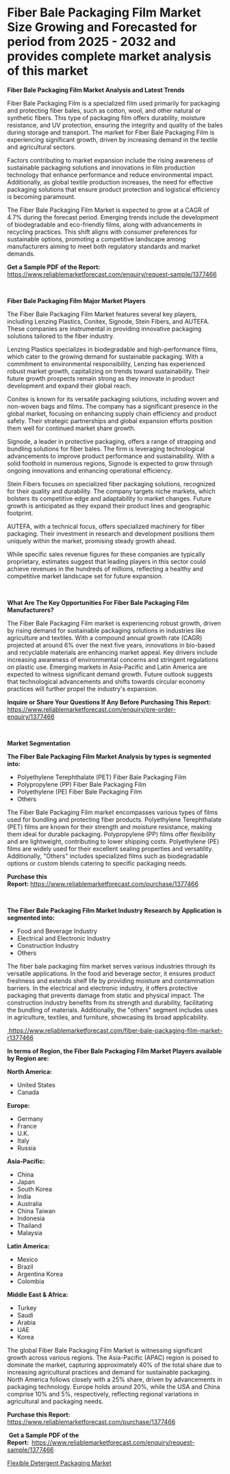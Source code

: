 <p><h1>Fiber Bale Packaging Film Market Size Growing and Forecasted for period from 2025 - 2032 and provides complete market analysis of this market</h1></p><p><strong>Fiber Bale Packaging Film Market Analysis and Latest Trends</strong></p>
<p><p>Fiber Bale Packaging Film is a specialized film used primarily for packaging and protecting fiber bales, such as cotton, wool, and other natural or synthetic fibers. This type of packaging film offers durability, moisture resistance, and UV protection, ensuring the integrity and quality of the bales during storage and transport. The market for Fiber Bale Packaging Film is experiencing significant growth, driven by increasing demand in the textile and agricultural sectors. </p><p>Factors contributing to market expansion include the rising awareness of sustainable packaging solutions and innovations in film production technology that enhance performance and reduce environmental impact. Additionally, as global textile production increases, the need for effective packaging solutions that ensure product protection and logistical efficiency is becoming paramount. </p><p>The Fiber Bale Packaging Film Market is expected to grow at a CAGR of 4.7% during the forecast period. Emerging trends include the development of biodegradable and eco-friendly films, along with advancements in recycling practices. This shift aligns with consumer preferences for sustainable options, promoting a competitive landscape among manufacturers aiming to meet both regulatory standards and market demands.</p></p>
<p><strong>Get a Sample PDF of the Report:&nbsp;</strong> <a href="https://www.reliablemarketforecast.com/enquiry/request-sample/1377466?utm_campaign=3445&utm_medium=2&utm_source=Github&utm_content=ia&utm_term=28032025&utm_id=fiber-bale-packaging-film">https://www.reliablemarketforecast.com/enquiry/request-sample/1377466</a></p>
<p>&nbsp;</p>
<p><strong>Fiber Bale Packaging Film Major Market Players</strong></p>
<p><p>The Fiber Bale Packaging Film Market features several key players, including Lenzing Plastics, Conitex, Signode, Stein Fibers, and AUTEFA. These companies are instrumental in providing innovative packaging solutions tailored to the fiber industry.</p><p>Lenzing Plastics specializes in biodegradable and high-performance films, which cater to the growing demand for sustainable packaging. With a commitment to environmental responsibility, Lenzing has experienced robust market growth, capitalizing on trends toward sustainability. Their future growth prospects remain strong as they innovate in product development and expand their global reach.</p><p>Conitex is known for its versatile packaging solutions, including woven and non-woven bags and films. The company has a significant presence in the global market, focusing on enhancing supply chain efficiency and product safety. Their strategic partnerships and global expansion efforts position them well for continued market share growth.</p><p>Signode, a leader in protective packaging, offers a range of strapping and bundling solutions for fiber bales. The firm is leveraging technological advancements to improve product performance and sustainability. With a solid foothold in numerous regions, Signode is expected to grow through ongoing innovations and enhancing operational efficiency.</p><p>Stein Fibers focuses on specialized fiber packaging solutions, recognized for their quality and durability. The company targets niche markets, which bolsters its competitive edge and adaptability to market changes. Future growth is anticipated as they expand their product lines and geographic footprint.</p><p>AUTEFA, with a technical focus, offers specialized machinery for fiber packaging. Their investment in research and development positions them uniquely within the market, promising steady growth ahead.</p><p>While specific sales revenue figures for these companies are typically proprietary, estimates suggest that leading players in this sector could achieve revenues in the hundreds of millions, reflecting a healthy and competitive market landscape set for future expansion.</p></p>
<p>&nbsp;</p>
<p><strong>What Are The Key Opportunities For Fiber Bale Packaging Film Manufacturers?</strong></p>
<p><p>The Fiber Bale Packaging Film market is experiencing robust growth, driven by rising demand for sustainable packaging solutions in industries like agriculture and textiles. With a compound annual growth rate (CAGR) projected at around 6% over the next five years, innovations in bio-based and recyclable materials are enhancing market appeal. Key drivers include increasing awareness of environmental concerns and stringent regulations on plastic use. Emerging markets in Asia-Pacific and Latin America are expected to witness significant demand growth. Future outlook suggests that technological advancements and shifts towards circular economy practices will further propel the industry's expansion.</p></p>
<p><strong>Inquire or Share Your Questions If Any Before Purchasing This Report:</strong> <a href="https://www.reliablemarketforecast.com/enquiry/pre-order-enquiry/1377466?utm_campaign=3445&utm_medium=2&utm_source=Github&utm_content=ia&utm_term=28032025&utm_id=fiber-bale-packaging-film">https://www.reliablemarketforecast.com/enquiry/pre-order-enquiry/1377466</a></p>
<p>&nbsp;</p>
<p><strong>Market Segmentation</strong></p>
<p><strong>The Fiber Bale Packaging Film Market Analysis by types is segmented into:</strong></p>
<p><ul><li>Polyethylene Terephthalate (PET) Fiber Bale Packaging Film</li><li>Polypropylene (PP) Fiber Bale Packaging Film</li><li>Polyethylene (PE) Fiber Bale Packaging Film</li><li>Others</li></ul></p>
<p><p>The Fiber Bale Packaging Film market encompasses various types of films used for bundling and protecting fiber products. Polyethylene Terephthalate (PET) films are known for their strength and moisture resistance, making them ideal for durable packaging. Polypropylene (PP) films offer flexibility and are lightweight, contributing to lower shipping costs. Polyethylene (PE) films are widely used for their excellent sealing properties and versatility. Additionally, "Others" includes specialized films such as biodegradable options or custom blends catering to specific packaging needs.</p></p>
<p><strong>Purchase this Report:&nbsp;</strong><a href="https://www.reliablemarketforecast.com/purchase/1377466?utm_campaign=3445&utm_medium=2&utm_source=Github&utm_content=ia&utm_term=28032025&utm_id=fiber-bale-packaging-film">https://www.reliablemarketforecast.com/purchase/1377466</a></p>
<p>&nbsp;</p>
<p><strong>The Fiber Bale Packaging Film Market Industry Research by Application is segmented into:</strong></p>
<p><ul><li>Food and Beverage Industry</li><li>Electrical and Electronic Industry</li><li>Construction Industry</li><li>Others</li></ul></p>
<p><p>The fiber bale packaging film market serves various industries through its versatile applications. In the food and beverage sector, it ensures product freshness and extends shelf life by providing moisture and contamination barriers. In the electrical and electronic industry, it offers protective packaging that prevents damage from static and physical impact. The construction industry benefits from its strength and durability, facilitating the bundling of materials. Additionally, the "others" segment includes uses in agriculture, textiles, and furniture, showcasing its broad applicability.</p></p>
<p><a href="https://www.reliablemarketforecast.com/fiber-bale-packaging-film-market-r1377466?utm_campaign=3445&utm_medium=2&utm_source=Github&utm_content=ia&utm_term=28032025&utm_id=fiber-bale-packaging-film">&nbsp;https://www.reliablemarketforecast.com/fiber-bale-packaging-film-market-r1377466</a></p>
<p><strong>In terms of Region, the Fiber Bale Packaging Film Market Players available by Region are:</strong></p>
<p>
    <p> <strong> North America: </strong>
        <ul>
            <li>United States</li>
            <li>Canada</li>
        </ul>
        </p> 
    <p> <strong> Europe: </strong>
        <ul>
            <li>Germany</li>
            <li>France</li>
            <li>U.K.</li>
            <li>Italy</li>
            <li>Russia</li>
        </ul>
        </p> 
    <p> <strong> Asia-Pacific: </strong>
        <ul>
            <li>China</li>
            <li>Japan</li>
            <li>South Korea</li>
            <li>India</li>
            <li>Australia</li>
            <li>China Taiwan</li>
            <li>Indonesia</li>
            <li>Thailand</li>
            <li>Malaysia</li>
        </ul>
        </p> 
    <p> <strong> Latin America: </strong>
        <ul>
            <li>Mexico</li>
            <li>Brazil</li>
            <li>Argentina Korea</li>
            <li>Colombia</li>
        </ul>
        </p> 
    <p> <strong> Middle East & Africa: </strong>
        <ul>
            <li>Turkey</li>
            <li>Saudi</li>
            <li>Arabia</li>
            <li>UAE</li>
            <li>Korea</li>
        </ul>
    </p>
    </p>
<p><p>The global Fiber Bale Packaging Film Market is witnessing significant growth across various regions. The Asia-Pacific (APAC) region is poised to dominate the market, capturing approximately 40% of the total share due to increasing agricultural practices and demand for sustainable packaging. North America follows closely with a 25% share, driven by advancements in packaging technology. Europe holds around 20%, while the USA and China comprise 10% and 5%, respectively, reflecting regional variations in agricultural and packaging needs.</p></p>
<p><strong>Purchase this Report: </strong><a href="https://www.reliablemarketforecast.com/purchase/1377466?utm_campaign=3445&utm_medium=2&utm_source=Github&utm_content=ia&utm_term=28032025&utm_id=fiber-bale-packaging-film">https://www.reliablemarketforecast.com/purchase/1377466</a></p>
<p>&nbsp;<strong>Get a Sample PDF of the Report:&nbsp;&nbsp;</strong><a href="https://www.reliablemarketforecast.com/enquiry/request-sample/1377466?utm_campaign=3445&utm_medium=2&utm_source=Github&utm_content=ia&utm_term=28032025&utm_id=fiber-bale-packaging-film">https://www.reliablemarketforecast.com/enquiry/request-sample/1377466</a></p>
<p><strong></strong></p>
<p><p><a href="https://github.com/zoccohaniech/Market-Research-Report-List-1/blob/main/flexible-detergent-packaging-market.md?utm_campaign=3445&utm_medium=2&utm_source=Github&utm_content=ia&utm_term=28032025&utm_id=fiber-bale-packaging-film">Flexible Detergent Packaging Market</a></p></p>